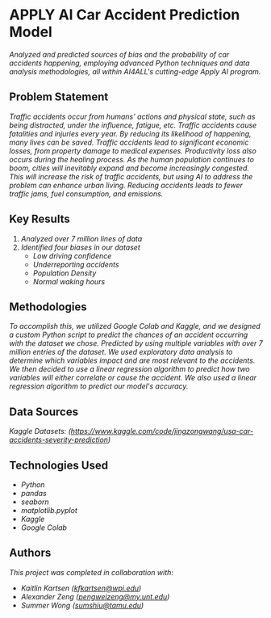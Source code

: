 # APPLY AI Car Accident Prediction Model

*Analyzed and predicted sources of bias and the probability of car accidents happening, employing advanced Python techniques and data analysis methodologies, all within AI4ALL's cutting-edge Apply AI program.*



## Problem Statement <!--- do not change this line -->

*Traffic accidents occur from humans’ actions and physical state, such as being distracted, under the influence, fatigue, etc. Traffic accidents cause fatalities and injuries every year. By reducing its likelihood of happening, many lives can be saved. Traffic accidents lead to significant economic losses, from property damage to medical expenses. Productivity loss also occurs during the healing process. As the human population continues to boom, cities will inevitably expand and become increasingly congested. This will increase the risk of traffic accidents, but using AI to address the problem can enhance urban living. Reducing accidents leads to fewer traffic jams, fuel consumption, and emissions.*

## Key Results <!--- do not change this line -->

1. *Analyzed over 7 million lines of data*
2. *Identified four biases in our dataset*
   - *Low driving confidence*
   - *Underreporting accidents*
   - *Population Density*
   - *Normal waking hours*


## Methodologies <!--- do not change this line -->

   *To accomplish this, we utilized Google Colab and Kaggle, and we designed a custom Python script to predict the chances of an accident occurring with the dataset we chose. Predicted by using multiple variables with over 7 million entries of the dataset. We used exploratory data analysis to determine which variables impact and are most relevant to the accidents. We then decided to use a linear regression algorithm to predict how two variables will either correlate or cause the accident. We also used a linear regression algorithm to predict our model's accuracy.*


## Data Sources <!--- do not change this line -->

*Kaggle Datasets: (https://www.kaggle.com/code/jingzongwang/usa-car-accidents-severity-prediction)*

## Technologies Used <!--- do not change this line -->

- *Python*
- *pandas*
- *seaborn*
- *matplotlib.pyplot*
- *Kaggle*
- *Google Colab*


## Authors <!--- do not change this line -->

*This project was completed in collaboration with:*
- *Kaitlin Kartsen ([kfkartsen@wpi.edu](mailto:kfkartsen@wpi.edu))*
- *Alexander Zeng ([pengweizeng@my.unt.edu](mailto:pengweizeng@my.unt.edu))*
- *Summer Wong ([sumshiu@tamu.edu](mailto:sumshiu@tamu.edu))*
